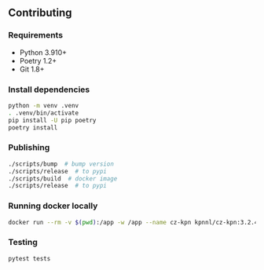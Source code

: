 ## Contributing

### Requirements

- Python 3.910+
- Poetry 1.2+
- Git 1.8+

### Install dependencies

```bash
python -m venv .venv
. .venv/bin/activate
pip install -U pip poetry
poetry install
```

### Publishing

```bash
./scripts/bump  # bump version
./scripts/release  # to pypi
./scripts/build  # docker image
./scripts/release  # to pypi
```

### Running docker locally

```bash
docker run --rm -v $(pwd):/app -w /app --name cz-kpn kpnnl/cz-kpn:3.2.4 'cz ls'
```

### Testing

```bash
pytest tests
```
